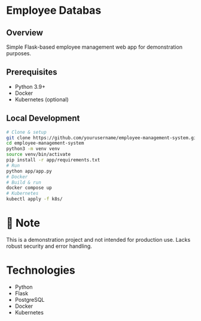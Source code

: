 # Employee Databas

## Overview
Simple Flask-based employee management web app for demonstration purposes.

## Prerequisites
- Python 3.9+
- Docker
- Kubernetes (optional)

## Local Development
```bash
# Clone & setup
git clone https://github.com/yourusername/employee-management-system.git
cd employee-management-system
python3 -m venv venv
source venv/bin/activate
pip install -r app/requirements.txt
# Run
python app/app.py
# Docker
# Build & run
docker compose up
# Kubernetes
kubectl apply -f k8s/
```

# 🚨 Note

This is a demonstration project and not intended for production use. Lacks robust security and error handling.

# Technologies

* Python
* Flask
* PostgreSQL
* Docker
* Kubernetes
